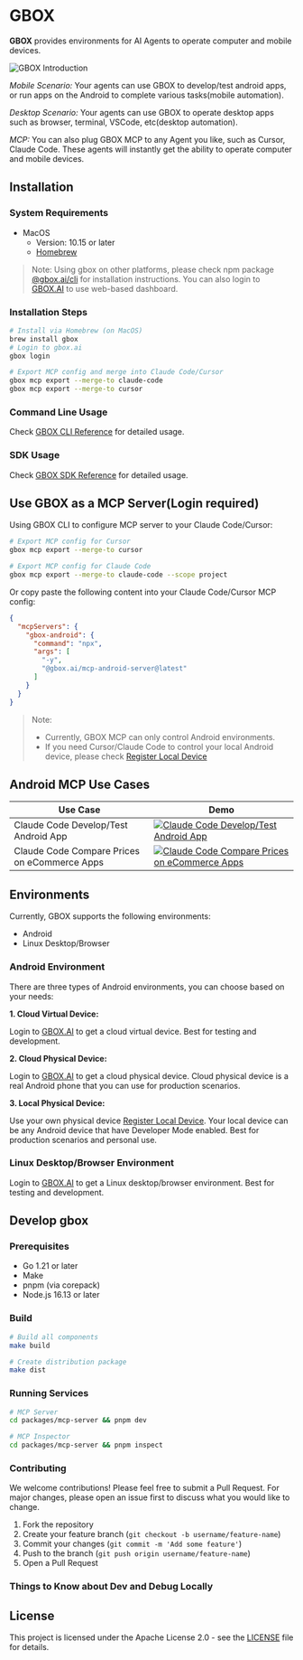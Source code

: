 # GBOX

**GBOX** provides environments for AI Agents to operate computer and mobile devices.

![GBOX Introduction](https://github.com/user-attachments/assets/eded50bd-4498-4bca-85f8-fb3ec272e032)

*Mobile Scenario:*
Your agents can use GBOX to develop/test android apps, or run apps on the Android to complete various tasks(mobile automation).

*Desktop Scenario:*
Your agents can use GBOX to operate desktop apps such as browser, terminal, VSCode, etc(desktop automation).

*MCP:* 
You can also plug GBOX MCP to any Agent you like, such as Cursor, Claude Code. These agents will instantly get the ability to operate computer and mobile devices.

## Installation

### System Requirements

- MacOS 
  - Version: 10.15 or later
  - [Homebrew](https://brew.sh)

> Note: Using gbox on other platforms, please check npm package [@gbox.ai/cli](https://www.npmjs.com/package/@gbox.ai/cli) for installation instructions. You can also login to [GBOX.AI](https://gbox.ai) to use web-based dashboard.

### Installation Steps

```bash
# Install via Homebrew (on MacOS)
brew install gbox
# Login to gbox.ai
gbox login

# Export MCP config and merge into Claude Code/Cursor
gbox mcp export --merge-to claude-code
gbox mcp export --merge-to cursor
```

### Command Line Usage

Check [GBOX CLI Reference](https://docs.gbox.ai/cli) for detailed usage.

### SDK Usage

Check [GBOX SDK Reference](https://docs.gbox.ai/sdk) for detailed usage.

## Use GBOX as a MCP Server(Login required)

Using GBOX CLI to configure MCP server to your Claude Code/Cursor:
```bash
# Export MCP config for Cursor
gbox mcp export --merge-to cursor

# Export MCP config for Claude Code
gbox mcp export --merge-to claude-code --scope project

```

Or copy paste the following content into your Claude Code/Cursor MCP config:
```json
{
  "mcpServers": {
    "gbox-android": {
      "command": "npx",
      "args": [
        "-y",
        "@gbox.ai/mcp-android-server@latest"
      ]
    }
  }
}
```
> Note:
> - Currently, GBOX MCP can only control Android environments.
> - If you need Cursor/Claude Code to control your local Android device, please check [Register Local Device](https://docs.gbox.ai/cli/register-local-device)

## Android MCP Use Cases

| Use Case | Demo |
|----------|------|
| Claude Code Develop/Test Android App | [![Claude Code Develop/Test Android App](https://img.youtube.com/vi/IzlZFsqC4CY/maxresdefault.jpg)](https://www.youtube.com/watch?v=IzlZFsqC4CY) |
| Claude Code Compare Prices on eCommerce Apps | [![Claude Code Compare Prices on eCommerce Apps](https://img.youtube.com/vi/Op3ZSVg-qg8/maxresdefault.jpg)](https://www.youtube.com/watch?v=Op3ZSVg-qg8) |


## Environments
Currently, GBOX supports the following environments:
- Android
- Linux Desktop/Browser

### Android Environment
There are three types of Android environments, you can choose based on your needs:

**1. Cloud Virtual Device:** 

Login to [GBOX.AI](https://gbox.ai) to get a cloud virtual device. Best for testing and development.

**2. Cloud Physical Device:** 

Login to [GBOX.AI](https://gbox.ai) to get a cloud physical device. Cloud physical device is a real Android phone that you can use for production scenarios.

**3. Local Physical Device:** 

Use your own physical device [Register Local Device](https://docs.gbox.ai/cli/register-local-device). Your local device can be any Android device that have Developer Mode enabled. Best for production scenarios and personal use.

### Linux Desktop/Browser Environment

Login to [GBOX.AI](https://gbox.ai) to get a Linux desktop/browser environment. Best for testing and development.

## Develop gbox

### Prerequisites

- Go 1.21 or later
- Make
- pnpm (via corepack)
- Node.js 16.13 or later

### Build

```bash
# Build all components
make build

# Create distribution package
make dist
```

### Running Services

```bash
# MCP Server
cd packages/mcp-server && pnpm dev

# MCP Inspector
cd packages/mcp-server && pnpm inspect
```

### Contributing

We welcome contributions! Please feel free to submit a Pull Request. For major changes, please open an issue first to discuss what you would like to change.

1. Fork the repository
2. Create your feature branch (`git checkout -b username/feature-name`)
3. Commit your changes (`git commit -m 'Add some feature'`)
4. Push to the branch (`git push origin username/feature-name`)
5. Open a Pull Request

### Things to Know about Dev and Debug Locally

## License

This project is licensed under the Apache License 2.0 - see the [LICENSE](LICENSE) file for details.
